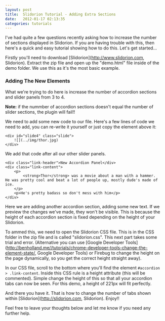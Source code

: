```yaml
---
layout: post
title:  Slidorion Tutorial - Adding Extra Sections
date:   2012-01-17 02:13:35
categories: tutorials
---
```


I've had quite a few questions recently asking how to increase the number of sections displayed in Slidorion. If you are having trouble with this, then here's a quick and easy tutorial showing how to do this. Let's get started...

Firstly you'll need to download [Slidorion](http://www.slidorion.com, Slidorion). Extract the zip file and open up the "demo.html" file inside of the demo folder. We use this as it's the most basic example.

### Adding The New Elements

What we're trying to do here is increase the number of accordion sections and slider panels from 3 to 4.

**Note:** if the nummber of accordion sections doesn't equal the number of slider sections, the plugin will fail!!

We need to add some new code to our file. Here's a few lines of code we need to add, you can re-write it yourself or just copy the element above it:

	<div id="slide4" class="slide">
		![](../img/thor.jpg)
	</div>

We add that code after all our other slider panels.

	<div class="link-header">New Accordion Panel</div>
	<div class="link-content">
		<p>
			<strong>Thor</strong> was a movie about a man with a hammer. He was pretty cool and beat a lot of people up, mostly dude's made of ice.
		</p>
		<p>He's pretty badass so don't mess with him</p>
	</div>

Here we are adding another accordion section, adding some new text. If we preview the changes we've made, they won't be visible. This is because the height of each accordion section is fixed depending on the height of your Slidorion.

To ammed this, we need to open the Slidorion CSS file. This is in the CSS folder in the zip file and is called "slidorion.css". This next part takes some trial and error. (Alternative you can use [Google Developer Tools](http://benholland.me//tutorials/chrome-developer-tools-change-the-element-state/, Google Developer Tools) or Firebug to change the height on the page dynamically, so you get the correct height straight away).

In our CSS file, scroll to the bottom where you'll find the element `#accordion > .link-content`. Inside this CSS rule is a height attribute (this will be commented). Simple change the height of this so that all your accordion tabs can now be seen. For this demo, a height of 221px will fit perfectly.

And there you have it. That is how to change the number of tabs shown within [Slidorion](http://slidorion.com, Slidorion). Enjoy!!

Feel free to leave your thoughts below and let me know if you need any further help.
